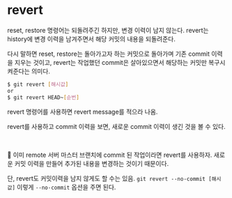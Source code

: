 # revert

reset, restore 명령어는 되돌려주긴 하지만, 변경 이력이 남지 않는다. revert는 history에 변경 이력을 남겨주면서 해당 커밋의 내용을 되돌려준다.

다시 말하면 reset, restore는 돌아가고자 하는 커밋으로 돌아가며 기존 commit 이력을 지우는 것이고, revert는 작업했던 commit은 살아있으면서 해당하는 커밋만 복구시켜준다는 의미다.

```sh
$ git revert [해시값]
or
$ git revert HEAD~[순번]
```

revert 명령어를 사용하면 revert message를 적으라 나옴.

revert를 사용하고 commit 이력을 보면, 새로운 commit 이력이 생긴 것을 볼 수 있다.

<br/>

📌 이미 remote 서버 마스터 브랜치에 commit 된 작업이라면 revert를 사용하자. 새로운 커밋 이력을 만들어 추가된 내용을 변경하는 것이기 때문이다.

단, revert도 커밋이력을 남지 않게도 할 수는 있음. `git revert --no-commit [해시값]` 이렇게 `--no-commit` 옵션을 주면 된다.